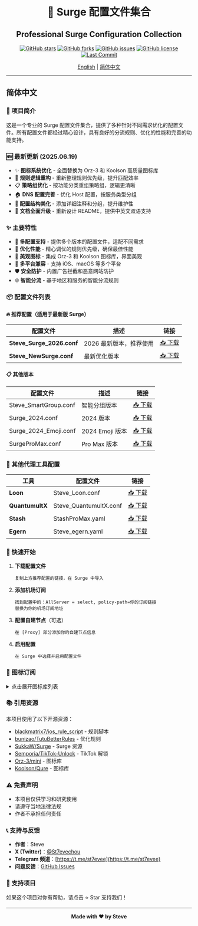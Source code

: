 <div align="center">

# 🌟 Surge 配置文件集合
## Professional Surge Configuration Collection

[![GitHub stars](https://img.shields.io/github/stars/zxfccmm4/Surge?style=social)](https://github.com/zxfccmm4/Surge)
[![GitHub forks](https://img.shields.io/github/forks/zxfccmm4/Surge?style=social)](https://github.com/zxfccmm4/Surge)
[![GitHub issues](https://img.shields.io/github/issues/zxfccmm4/Surge)](https://github.com/zxfccmm4/Surge/issues)
[![GitHub license](https://img.shields.io/github/license/zxfccmm4/Surge)](https://github.com/zxfccmm4/Surge/blob/main/LICENSE)
[![Last Commit](https://img.shields.io/github/last-commit/zxfccmm4/Surge)](https://github.com/zxfccmm4/Surge)

[English](README.md) | [简体中文](README_CN.md)

---

</div>

## 简体中文

### 📖 项目简介

这是一个专业的 Surge 配置文件集合，提供了多种针对不同需求优化的配置文件。所有配置文件都经过精心设计，具有良好的分流规则、优化的性能和完善的功能支持。

### 🆕 最新更新 (2025.06.19)

- ✨ **图标系统优化** - 全面替换为 Orz-3 和 Koolson 高质量图标库
- 🔄 **规则逻辑重构** - 重新整理规则优先级，提升匹配效率
- 📋 **策略组优化** - 按功能分类重组策略组，逻辑更清晰
- 🏠 **DNS 配置完善** - 优化 Host 配置，按服务类型分组
- 🔧 **配置结构美化** - 添加详细注释和分组，提升维护性
- 📖 **文档全面升级** - 重新设计 README，提供中英文双语支持

### ✨ 主要特性

- 🔧 **多配置支持** - 提供多个版本的配置文件，适配不同需求
- 🚀 **优化性能** - 精心调优的规则优先级，确保最佳性能
- 🎨 **美观图标** - 集成 Orz-3 和 Koolson 图标库，界面美观
- 📱 **多平台兼容** - 支持 iOS、macOS 等多个平台
- 🛡️ **安全防护** - 内置广告拦截和恶意网站防护
- 🌐 **智能分流** - 基于地区和服务的智能分流规则

### 📦 配置文件列表

#### 🔥 推荐配置（适用于最新版 Surge）

| 配置文件 | 描述 | 链接 |
|---------|------|------|
| **Steve_Surge_2026.conf** | 2026 最新版本，推荐使用 | [📥 下载](https://raw.githubusercontent.com/zxfccmm4/Surge/main/Steve_Surge_2026.conf) |
| **Steve_NewSurge.conf** | 最新优化版本 | [📥 下载](https://raw.githubusercontent.com/zxfccmm4/Surge/main/Steve_NewSurge.conf) |

#### 📋 其他版本

| 配置文件 | 描述 | 链接 |
|---------|------|------|
| Steve_SmartGroup.conf | 智能分组版本 | [📥 下载](https://raw.githubusercontent.com/zxfccmm4/Surge/main/Steve_SmartGroup.conf) |
| Surge_2024.conf | 2024 版本 | [📥 下载](https://raw.githubusercontent.com/zxfccmm4/Surge/main/Surge_2024.conf) |
| Surge_2024_Emoji.conf | 2024 Emoji 版本 | [📥 下载](https://raw.githubusercontent.com/zxfccmm4/Surge/main/Surge_2024_Emoji.conf) |
| SurgeProMax.conf | Pro Max 版本 | [📥 下载](https://raw.githubusercontent.com/zxfccmm4/Surge/refs/heads/main/SurgeProMax.conf) |

### 🔄 其他代理工具配置

| 工具 | 配置文件 | 链接 |
|------|---------|------|
| **Loon** | Steve_Loon.conf | [📥 下载](https://raw.githubusercontent.com/zxfccmm4/Surge/refs/heads/main/Steve_Loon.conf) |
| **QuantumultX** | Steve_QuantumultX.conf | [📥 下载](https://raw.githubusercontent.com/zxfccmm4/Surge/refs/heads/main/Steve_QuantumultX.conf) |
| **Stash** | StashProMax.yaml | [📥 下载](https://raw.githubusercontent.com/zxfccmm4/Surge/refs/heads/main/StashProMax.yaml) |
| **Egern** | Steve_egern.yaml | [📥 下载](https://raw.githubusercontent.com/zxfccmm4/Surge/refs/heads/main/Steve_egern.yaml) |

### 🚀 快速开始

1. **下载配置文件**
   ```
   复制上方推荐配置的链接，在 Surge 中导入
   ```

2. **添加机场订阅**
   ```
   找到配置中的：AllServer = select, policy-path=你的订阅链接
   替换为你的机场订阅地址
   ```

3. **配置自建节点**（可选）
   ```
   在 [Proxy] 部分添加你的自建节点信息
   ```

4. **启用配置**
   ```
   在 Surge 中选择并启用配置文件
   ```

### 🎨 图标订阅

<details>
<summary>点击展开图标库列表</summary>

#### 图标合集
- [整合图标合集](https://raw.githubusercontent.com/weigeshen/-/main/TuBiao/TuBiaoDingYue.json)
- [fmz200图标合集](https://raw.githubusercontent.com/fmz200/wool_scripts/main/icons/icons-all.json)
- [QureColor图标合集](https://raw.githubusercontent.com/Koolson/Qure/master/Other/QureColor.json)
- [Quremini图标合集](https://raw.githubusercontent.com/Koolson/Qure/master/Other/Quremini.json)
- [离歌图标合集](https://raw.githubusercontent.com/lige47/QuanX-icon-rule/main/ligeicon-surge.json)

#### 分类图标
- [彩色小图标](https://raw.githubusercontent.com/Orz-3/mini/master/mini.json)
- [地区国旗图标](https://raw.githubusercontent.com/Koolson/Qure/master/Other/QureColor-Area.json)
- [流媒体图标](https://raw.githubusercontent.com/Koolson/Qure/master/Other/QureColor-Media.json)
- [应用游戏图标](https://raw.githubusercontent.com/Koolson/Qure/master/Other/QureColor-AppGame.json)

</details>

### 📚 引用资源

本项目使用了以下开源资源：

- [blackmatrix7/ios_rule_script](https://github.com/blackmatrix7/ios_rule_script) - 规则脚本
- [bunizao/TutuBetterRules](https://github.com/bunizao/TutuBetterRules) - 优化规则
- [SukkaW/Surge](https://github.com/SukkaW/Surge/) - Surge 资源
- [Semporia/TikTok-Unlock](https://github.com/Semporia/TikTok-Unlock) - TikTok 解锁
- [Orz-3/mini](https://github.com/Orz-3/mini) - 图标库
- [Koolson/Qure](https://github.com/Koolson/Qure) - 图标库

### ⚠️ 免责声明

- 本项目仅供学习和研究使用
- 请遵守当地法律法规
- 作者不承担任何责任

### 📞 支持与反馈

- **作者**：Steve
- **X (Twitter)**：[@St7evechou](https://twitter.com/St7evechou)
- **Telegram 频道**：[https://t.me/st7evee](https://t.me/st7evee)
- **问题反馈**：[GitHub Issues](https://github.com/zxfccmm4/Surge/issues)

### 🌟 支持项目

如果这个项目对你有帮助，请点击 ⭐ Star 支持我们！

---

<div align="center">

**Made with ❤️ by Steve**

</div>
